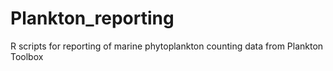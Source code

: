 # Plankton_reporting
R scripts for reporting of marine phytoplankton counting data from Plankton Toolbox
